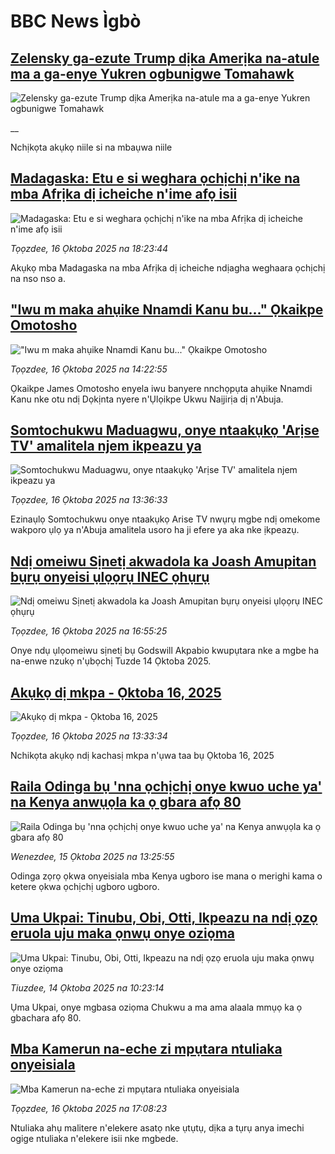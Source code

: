 # BBC News Ìgbò## [Zelensky ga-ezute Trump dịka Amerịka na-atule ma a ga-enye Yukren ogbunigwe Tomahawk](https://www.bbc.co.uk/igbo/live/c3w52xlgxxpt?at_medium=RSS&at_campaign=rss?at_campaign=githubrss)![Zelensky ga-ezute Trump dịka Amerịka na-atule ma a ga-enye Yukren ogbunigwe Tomahawk](https://ichef.bbci.co.uk/ace/standard/240/cpsprodpb/1e93/live/63516690-ab39-11f0-ba75-093eca1ac29b.jpg)__Nchịkọta akụkọ niile si na mbaụwa niile## [Madagaska: Etu e si weghara ọchịchị n'ike na mba Afrịka dị icheiche n'ime afọ isii](https://www.bbc.com/igbo/articles/c4gkmrzvew7o?at_medium=RSS&at_campaign=rss?at_campaign=githubrss)![Madagaska: Etu e si weghara ọchịchị n'ike na mba Afrịka dị icheiche n'ime afọ isii](https://ichef.bbci.co.uk/ace/ws/240/cpsprodpb/b75d/live/da1415f0-aab4-11f0-ba75-093eca1ac29b.jpg)_Tọọzdee, 16 Ọktoba 2025 na 18:23:44_Akụkọ mba Madagaska na mba Afrịka dị icheiche ndịagha weghaara ọchịchị na nso nso a.## ["Iwu m maka ahụike Nnamdi Kanu bu..." Ọkaikpe Omotosho](https://www.bbc.com/igbo/articles/c9wdgjg81kpo?at_medium=RSS&at_campaign=rss?at_campaign=githubrss)!["Iwu m maka ahụike Nnamdi Kanu bu..." Ọkaikpe Omotosho](https://ichef.bbci.co.uk/ace/ws/240/cpsprodpb/efe9/live/6bd5f3b0-aa73-11f0-9c75-5fce1bce10a4.jpg)_Tọọzdee, 16 Ọktoba 2025 na 14:22:55_Ọkaikpe James Omotosho enyela iwu banyere nnchọpụta ahụike Nnamdi Kanu nke otu ndị Dọkịnta nyere n'Ụlọikpe Ukwu Naịjirịa dị n'Abuja.## [Somtochukwu Maduagwu, onye ntaakụkọ 'Arịse TV'  amalitela njem ikpeazu ya](https://www.bbc.com/igbo/articles/c9861v9yjvlo?at_medium=RSS&at_campaign=rss?at_campaign=githubrss)![Somtochukwu Maduagwu, onye ntaakụkọ 'Arịse TV'  amalitela njem ikpeazu ya](https://ichef.bbci.co.uk/ace/ws/240/cpsprodpb/fb81/live/ce685650-aa08-11f0-b2a1-6f537f66f9aa.jpg)_Tọọzdee, 16 Ọktoba 2025 na 13:36:33_Ezinaụlọ Somtochukwu onye ntaakụkọ Arise TV nwụrụ mgbe ndị omekome wakporo ụlọ ya n'Abuja amalitela usoro ha ji efere ya aka nke ịkpeazụ.## [Ndị omeiwu Sịnetị akwadola ka Joash Amupitan bụrụ onyeisi ụlọọrụ INEC ọhụrụ](https://www.bbc.com/igbo/articles/ce847n7r5peo?at_medium=RSS&at_campaign=rss?at_campaign=githubrss)![Ndị omeiwu Sịnetị akwadola ka Joash Amupitan bụrụ onyeisi ụlọọrụ INEC ọhụrụ](https://ichef.bbci.co.uk/ace/ws/240/cpsprodpb/6266/live/751d35e0-aab0-11f0-b2a1-6f537f66f9aa.jpg)_Tọọzdee, 16 Ọktoba 2025 na 16:55:25_Onye ndụ ụlọomeiwu sịnetị bụ Godswill Akpabio kwupụtara nke a mgbe ha na-enwe nzukọ n'ụbọchị Tuzde 14 Ọktoba 2025.## [Akụkọ dị mkpa - Ọktoba 16, 2025](https://www.bbc.com/igbo/articles/c5yk0k4y23qo?at_medium=RSS&at_campaign=rss?at_campaign=githubrss)![Akụkọ dị mkpa - Ọktoba 16, 2025](https://ichef.bbci.co.uk/ace/ws/240/cpsprodpb/f1a0/live/52df1610-60be-11f0-a40e-a1af2950b220.jpg)_Tọọzdee, 16 Ọktoba 2025 na 13:33:34_Nchikọta akụkọ ndị kachasị mkpa n'ụwa taa bụ Ọktoba 16, 2025## [Raila Odinga bụ 'nna ọchịchị onye kwuo uche ya' na Kenya anwụọla ka ọ gbara afọ 80](https://www.bbc.com/igbo/articles/cdjremwewngo?at_medium=RSS&at_campaign=rss?at_campaign=githubrss)![Raila Odinga bụ 'nna ọchịchị onye kwuo uche ya' na Kenya anwụọla ka ọ gbara afọ 80](https://ichef.bbci.co.uk/ace/ws/240/cpsprodpb/0a7e/live/f47bf560-a98e-11f0-8cc1-273230b15f0b.jpg)_Wenezdee, 15 Ọktoba 2025 na 13:25:55_Odinga zọrọ ọkwa onyeisiala mba Kenya ugboro ise mana o merighi kama o ketere ọkwa ọchịchị ugboro ugboro.## [Uma Ukpai: Tinubu, Obi, Otti, Ikpeazu na ndị ọzọ eruola uju maka ọnwụ onye oziọma](https://www.bbc.com/igbo/articles/cp97r4p25vno?at_medium=RSS&at_campaign=rss?at_campaign=githubrss)![Uma Ukpai: Tinubu, Obi, Otti, Ikpeazu na ndị ọzọ eruola uju maka ọnwụ onye oziọma](https://ichef.bbci.co.uk/ace/ws/240/cpsprodpb/a3b7/live/6c2bce40-a8e6-11f0-928c-71dbb8619e94.jpg)_Tiuzdee, 14 Ọktoba 2025 na 10:23:14_Ụma Ukpai, onye mgbasa oziọma Chukwu a ma ama alaala mmụọ ka ọ gbachara afọ 80.## [Mba Kamerun na-eche zi mpụtara ntuliaka onyeisiala](https://www.bbc.com/igbo/articles/cvgvg558y0jo?at_medium=RSS&at_campaign=rss?at_campaign=githubrss)![Mba Kamerun na-eche zi mpụtara ntuliaka onyeisiala](https://ichef.bbci.co.uk/ace/ws/240/cpsprodpb/deb6/live/7bc47f00-a85f-11f0-b741-177e3e2c2fc7.jpg)_Tọọzdee, 16 Ọktoba 2025 na 17:08:23_Ntuliaka ahụ malitere n'elekere asatọ nke ụtụtụ, dịka a tụrụ anya imechi ogige ntuliaka n'elekere isii nke mgbede.